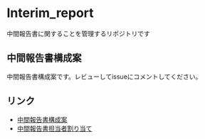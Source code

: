 # Interim_report

中間報告書に関することを管理するリポジトリです

## 中間報告書構成案
中間報告書構成案です。レビューしてissueにコメントしてください。

## リンク
- [中間報告書構成案](/struct.md)
- [中間報告書担当者割り当て](/PIC.md)

